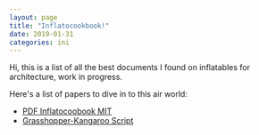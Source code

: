 ```yaml
---
layout: page
title: "Inflatocookbook!"
date: 2019-01-31
categories: ini
---
```


Hi, this is a list of all the best documents I found on inflatables for architecture, work in progress.

Here's a list of papers to dive in to this air world:

* [PDF Inflatocoobook MIT](inflatocookbook/inflato-splitpages.pdf)
* [Grasshopper-Kangaroo Script](inflatocookbook/inflation.gb)
